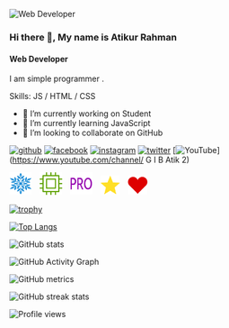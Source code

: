 ![Web Developer](https://scontent.fdac4-1.fna.fbcdn.net/v/t39.30808-6/308673660_167662452598732_8144859226970758405_n.jpg?_nc_cat=103&ccb=1-7&_nc_sid=e3f864&_nc_eui2=AeFuautQVzeO5jF69xWWmKdKYttwmwoJJQRi23CbCgklBKbqMESaOhlALo3toTNSihmwxSHcl50wf3TGx6Ft1XZE&_nc_ohc=9_wIoSFIp78AX9IoV8t&_nc_zt=23&_nc_ht=scontent.fdac4-1.fna&oh=00_AT8O_H9sjmvoKnUFpZVT8KTKzmce9cm7jS5G84DK7QnTQg&oe=6355950A)
### Hi there 👋, My name is Atikur Rahman
#### Web Developer


I am simple programmer . 

Skills:  JS / HTML / CSS

- 🔭 I’m currently working on Student 
- 🌱 I’m currently learning JavaScript 
- 👯 I’m looking to collaborate on GitHub 


[<img src='https://cdn.jsdelivr.net/npm/simple-icons@3.0.1/icons/github.svg' alt='github' height='40'>](https://github.com/atikxm)  [<img src='https://cdn.jsdelivr.net/npm/simple-icons@3.0.1/icons/facebook.svg' alt='facebook' height='40'>](https://www.facebook.com/https://web.facebook.com/profile.php?id=100072027525204&sk=photos)  [<img src='https://cdn.jsdelivr.net/npm/simple-icons@3.0.1/icons/instagram.svg' alt='instagram' height='40'>](https://www.instagram.com/___a__t__i__k___/)  [<img src='https://cdn.jsdelivr.net/npm/simple-icons@3.0.1/icons/twitter.svg' alt='twitter' height='40'>](https://twitter.com/___a__t__i__k___)  [<img src='https://cdn.jsdelivr.net/npm/simple-icons@3.0.1/icons/youtube.svg' alt='YouTube' height='40'>](https://www.youtube.com/channel/ G I B Atik 2)  

<a href='https://archiveprogram.github.com/'><img src='https://raw.githubusercontent.com/acervenky/animated-github-badges/master/assets/acbadge.gif' width='40' height='40'></a> <a href='https://docs.github.com/en/developers'><img src='https://raw.githubusercontent.com/acervenky/animated-github-badges/master/assets/devbadge.gif' width='40' height='40'></a> <a href='https://github.com/pricing'><img src='https://raw.githubusercontent.com/acervenky/animated-github-badges/master/assets/pro.gif' width='40' height='40'></a> <a href='https://stars.github.com/'><img src='https://raw.githubusercontent.com/acervenky/animated-github-badges/master/assets/starbadge.gif' width='35' height='35'></a> <a href='https://docs.github.com/en/github/supporting-the-open-source-community-with-github-sponsors'><img src='https://raw.githubusercontent.com/acervenky/animated-github-badges/master/assets/sponsorbadge.gif' width='35' height='35'></a> 

[![trophy](https://github-profile-trophy.vercel.app/?username=atikxm)](https://github.com/ryo-ma/github-profile-trophy)

[![Top Langs](https://github-readme-stats.vercel.app/api/top-langs/?username=atikxm)](https://github.com/anuraghazra/github-readme-stats)

![GitHub stats](https://github-readme-stats.vercel.app/api?username=atikxm&show_icons=true&count_private=true)  

![GitHub Activity Graph](https://activity-graph.herokuapp.com/graph?username=atikxm)  

![GitHub metrics](https://metrics.lecoq.io/atikxm)  

![GitHub streak stats](https://github-readme-streak-stats.herokuapp.com/?user=atikxm)  

![Profile views](https://gpvc.arturio.dev/atikxm)  
